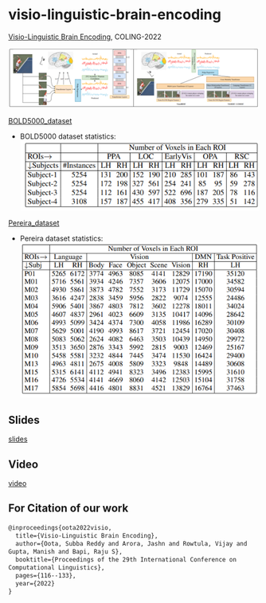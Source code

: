 # visio-linguistic-brain-encoding

[Visio-Linguistic Brain Encoding](https://aclanthology.org/2022.coling-1.11.pdf), COLING-2022

![screenshot](Architecture_Diagram.PNG)

[BOLD5000_dataset](https://figshare.com/articles/dataset/BOLD5000_Release_2_0/14456124)

* BOLD5000 dataset statistics:
![screenshot](bold5000_stats.PNG)

[Pereira_dataset](https://figshare.com/articles/dataset/BOLD5000_Release_2_0/14456124)

* Pereira dataset statistics:
![screenshot](pereira_stats.PNG)
  
## Slides

[slides](https://docs.google.com/presentation/d/1OZuMMK6rC6B1YPmkA5bwCsF2AMn9oWDS/edit?usp=sharing&ouid=100565237099472127436&rtpof=true&sd=true)

## Video
[video](https://drive.google.com/file/d/1olIwiI5syxblk6QEQXMfsiqKLYcRUug-/view?usp=sharing)

## For Citation of our work
```
@inproceedings{oota2022visio,
  title={Visio-Linguistic Brain Encoding},
  author={Oota, Subba Reddy and Arora, Jashn and Rowtula, Vijay and Gupta, Manish and Bapi, Raju S},
  booktitle={Proceedings of the 29th International Conference on Computational Linguistics},
  pages={116--133},
  year={2022}
}
```
